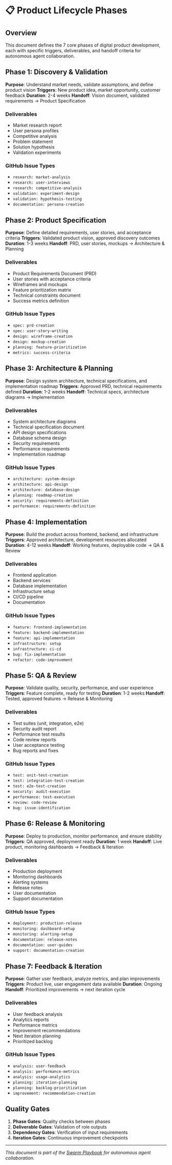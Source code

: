 # 📋 Product Lifecycle Phases

## Overview
This document defines the 7 core phases of digital product development, each with specific triggers, deliverables, and handoff criteria for autonomous agent collaboration.

## Phase 1: Discovery & Validation
**Purpose**: Understand market needs, validate assumptions, and define product vision
**Triggers**: New product idea, market opportunity, customer feedback
**Duration**: 2-4 weeks
**Handoff**: Vision document, validated requirements → Product Specification

### Deliverables
- Market research report
- User persona profiles
- Competitive analysis
- Problem statement
- Solution hypothesis
- Validation experiments

### GitHub Issue Types
- `research: market-analysis`
- `research: user-interviews`
- `research: competitive-analysis`
- `validation: experiment-design`
- `validation: hypothesis-testing`
- `documentation: persona-creation`

## Phase 2: Product Specification
**Purpose**: Define detailed requirements, user stories, and acceptance criteria
**Triggers**: Validated product vision, approved discovery outcomes
**Duration**: 1-3 weeks
**Handoff**: PRD, user stories, mockups → Architecture & Planning

### Deliverables
- Product Requirements Document (PRD)
- User stories with acceptance criteria
- Wireframes and mockups
- Feature prioritization matrix
- Technical constraints document
- Success metrics definition

### GitHub Issue Types
- `spec: prd-creation`
- `spec: user-story-writing`
- `design: wireframe-creation`
- `design: mockup-creation`
- `planning: feature-prioritization`
- `metrics: success-criteria`

## Phase 3: Architecture & Planning
**Purpose**: Design system architecture, technical specifications, and implementation roadmap
**Triggers**: Approved PRD, technical requirements defined
**Duration**: 1-2 weeks
**Handoff**: Technical specs, architecture diagrams → Implementation

### Deliverables
- System architecture diagrams
- Technical specification document
- API design specifications
- Database schema design
- Security requirements
- Performance requirements
- Implementation roadmap

### GitHub Issue Types
- `architecture: system-design`
- `architecture: api-design`
- `architecture: database-design`
- `planning: roadmap-creation`
- `security: requirements-definition`
- `performance: requirements-definition`

## Phase 4: Implementation
**Purpose**: Build the product across frontend, backend, and infrastructure
**Triggers**: Approved architecture, development resources allocated
**Duration**: 4-12 weeks
**Handoff**: Working features, deployable code → QA & Review

### Deliverables
- Frontend application
- Backend services
- Database implementation
- Infrastructure setup
- CI/CD pipeline
- Documentation

### GitHub Issue Types
- `feature: frontend-implementation`
- `feature: backend-implementation`
- `feature: api-implementation`
- `infrastructure: setup`
- `infrastructure: ci-cd`
- `bug: fix-implementation`
- `refactor: code-improvement`

## Phase 5: QA & Review
**Purpose**: Validate quality, security, performance, and user experience
**Triggers**: Feature complete, ready for testing
**Duration**: 1-2 weeks
**Handoff**: Tested, approved features → Release & Monitoring

### Deliverables
- Test suites (unit, integration, e2e)
- Security audit report
- Performance test results
- Code review reports
- User acceptance testing
- Bug reports and fixes

### GitHub Issue Types
- `test: unit-test-creation`
- `test: integration-test-creation`
- `test: e2e-test-creation`
- `security: audit-execution`
- `performance: test-execution`
- `review: code-review`
- `bug: issue-identification`

## Phase 6: Release & Monitoring
**Purpose**: Deploy to production, monitor performance, and ensure stability
**Triggers**: QA approved, deployment ready
**Duration**: 1 week
**Handoff**: Live product, monitoring dashboards → Feedback & Iteration

### Deliverables
- Production deployment
- Monitoring dashboards
- Alerting systems
- Release notes
- User documentation
- Support documentation

### GitHub Issue Types
- `deployment: production-release`
- `monitoring: dashboard-setup`
- `monitoring: alerting-setup`
- `documentation: release-notes`
- `documentation: user-guides`
- `support: documentation-creation`

## Phase 7: Feedback & Iteration
**Purpose**: Gather user feedback, analyze metrics, and plan improvements
**Triggers**: Product live, user engagement data available
**Duration**: Ongoing
**Handoff**: Prioritized improvements → next iteration cycle

### Deliverables
- User feedback analysis
- Analytics reports
- Performance metrics
- Improvement recommendations
- Next iteration planning
- Prioritized backlog

### GitHub Issue Types
- `analysis: user-feedback`
- `analysis: performance-metrics`
- `analysis: usage-analytics`
- `planning: iteration-planning`
- `planning: backlog-prioritization`
- `improvement: recommendation-creation`

## Quality Gates
1. **Phase Gates**: Quality checks between phases
2. **Deliverable Gates**: Validation of role outputs
3. **Dependency Gates**: Verification of input requirements
4. **Iteration Gates**: Continuous improvement checkpoints

---

*This document is part of the [Swarm Playbook](../CLAUDE.md) for autonomous agent collaboration.*
